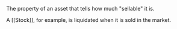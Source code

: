 The property of an asset that tells how much "sellable" it is.

A [[Stock]], for example, is liquidated when it is sold in the market.